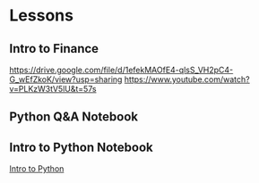 # Lessons

## Intro to Finance
https://drive.google.com/file/d/1efekMAOfE4-qlsS_VH2pC4-G_wEfZkoK/view?usp=sharing
https://www.youtube.com/watch?v=PLKzW3tV5lU&t=57s

## Python Q&A Notebook

## Intro to Python Notebook
[Intro to Python](Intro_to_Python.ipynb)
